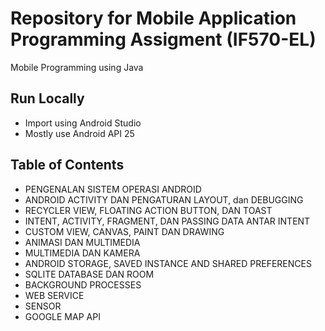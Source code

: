 
# Repository for Mobile Application Programming Assigment (IF570-EL)

Mobile Programming using Java


## Run Locally

- Import using Android Studio
- Mostly use Android API 25


## Table of Contents

 - PENGENALAN SISTEM OPERASI ANDROID
 - ANDROID ACTIVITY DAN PENGATURAN LAYOUT, dan
DEBUGGING
 - RECYCLER VIEW, FLOATING ACTION BUTTON, DAN TOAST
 - INTENT, ACTIVITY, FRAGMENT, DAN PASSING DATA ANTAR
INTENT
 - CUSTOM VIEW, CANVAS, PAINT DAN DRAWING
 - ANIMASI DAN MULTIMEDIA
 - MULTIMEDIA DAN KAMERA
 - ANDROID STORAGE, SAVED INSTANCE AND SHARED
PREFERENCES
 - SQLITE DATABASE DAN ROOM
 - BACKGROUND PROCESSES
 - WEB SERVICE
 - SENSOR
 - GOOGLE MAP API


